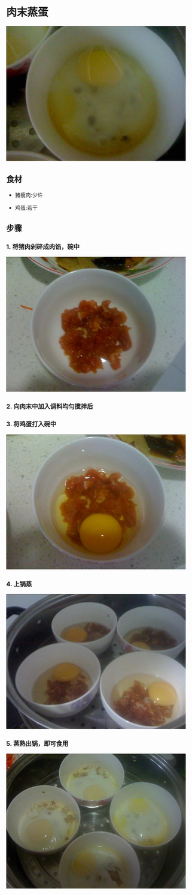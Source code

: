 肉末蒸蛋
===============================
![肉末蒸蛋](2016-03-26-rou-mo-zheng-dan-04.jpg)


## 食材 ##
* 猪瘦肉:少许

* 鸡蛋:若干


## 步骤 ##
### 1. 将猪肉剁碎成肉馅，碗中 ###


![肉末蒸蛋](2016-03-26-rou-mo-zheng-dan-00.jpg)


### 2. 向肉末中加入调料均匀搅拌后  ###
### 3. 将鸡蛋打入碗中 ###


![肉末蒸蛋](2016-03-26-rou-mo-zheng-dan-01.jpg)


### 4. 上锅蒸 ###


![肉末蒸蛋](2016-03-26-rou-mo-zheng-dan-02.jpg)


### 5. 蒸熟出锅，即可食用 ###


![肉末蒸蛋](2016-03-26-rou-mo-zheng-dan-03.jpg)


